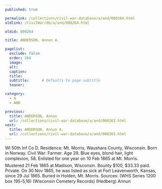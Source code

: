 ```yaml
---
published: true

permalink: /collections/civil-war-database/a/and/000264.html
oldlink: /CivilWar/db/a/and/000264.html

oldid: 000264

title: ANDERSON, Annon A.

pagelist:
  exclude: false
  order: 264
  image: 
  alt:
  caption:
  title:
  subtitle:      # Defaults to page subtitle
  teaser:

category: 
  - A 
  - AND

previous:
  title: ANDERSON, Annan
  url: /collections/civil-war-database/a/and/000263.html  
next:
  title: ANDERSON, Annun A.
  url: /collections/civil-war-database/a/and/000265.html   
---
```

WI 50th Inf Co D. Residence: Mt. Morris, Waushara County, Wisconsin. Born in Norway. Civil War: Farmer. Age 29. Blue eyes, blond hair, light complexion, 5&#146;8&#148;. Enlisted for one year on 10 Feb 1865 at Mt. Morris. Mustered 21 Feb 1865 at Madison, Wisconsin. Bounty $100, $33.33 paid. Private. On 30 Nov 1865, he was listed as sick at Fort Leavenworth, Kansas, since 29 Jul 1865. Buried in Holden, Mt. Morris. Sources: (WHS Series 1200 box 195-5,16) (Wisconsin Cemetery Records) (Hedberg) &#147;Annun&#148;
